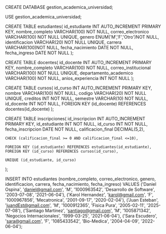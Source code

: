CREATE DATABASE gestion_academica_universidad;

USE gestion_academica_universidad;

CREATE TABLE estudiantes(
	id_estudiante INT AUTO_INCREMENT PRIMARY KEY,
    nombre_completo VARCHAR(100) NOT NULL,
    correo_electronico VARCHAR(100) NOT NULL UNIQUE,
    genero ENUM('M','F','Otro')NOT NULL,
    identificacion VARCHAR(20) NOT NULL UNIQUE,
    carrera VARCHAR(100)NOT NULL,
    fecha_nacimiento DATE NOT NULL,
    fecha_ingreso DATE NOT NULL
);

CREATE TABLE docentes(
	id_docente INT AUTO_INCREMENT PRIMARY KEY,
    nombre_completo VARCHAR(100) NOT NULL,
    correo_institucional VARCHAR(100) NOT NULL UNIQUE,
    departamento_academico VARCHAR(100) NOT NULL,
    anios_experiencia INT NOT NULL
);

CREATE TABLE cursos(
	id_curso INT AUTO_INCREMENT PRIMARY KEY,
    nombre VARCHAR(100) NOT NULL,
    codigo VARCHAR(20) NOT NULL UNIQUE,
    creditos INT NOT NULL,
    semestre VARCHAR(10) NOT NULL,
    id_docente INT NOT NULL,
    FOREIGN KEY (id_docente) REFERENCES docentes(id_docente)
);

CREATE TABLE inscripciones(
	id_inscripcion INT AUTO_INCREMENT PRIMARY KEY,
    id_estudiante INT NOT NULL,
    id_curso INT NOT NULL,
    fecha_inscripcion DATE NOT NULL,
    calificacion_final DECIMAL(5,2),
    
    CHECK (calificacion_final >= 0 AND calificacion_final <=10),
    
    FOREIGN KEY (id_estudiante) REFERENCES estudiantes(id_estudiante),
    FOREIGN KEY (id_curso) REFERENCES cursos(id_curso),
    
    UNIQUE (id_estudiante, id_curso)
);

INSERT INTO estudiantes (nombre_completo, correo_electronico, genero, identificacion, carrera, fecha_nacimiento, fecha_ingreso)
VALUES 
('Daniel Ospina', 'daniel@gmail.com', 'M', '1000963542', 'Desarrollo de Software', '2003-07-08', '2021-06-04'),
('Karol Hernandez', 'karol@gmail.com', 'F', '1000967856', 'Mecatronica', '2001-09-17', '2020-02-04'),
('Juan Esteban', 'juandEst@gmail.com', 'M', '1000912365', 'Fisica Pura', '2005-02-11', '2025-07-08'),
('Santiago Martinez', 'santiago@gmail.com', 'M', '1005871342', 'Negocios Internacionales', '1999-03-25', '2021-06-04'),
('Sara Escudero', 'sara@gmail.com', 'F', '1085433542', 'Bio-Medica', '2004-04-09', '2022-06-04');
